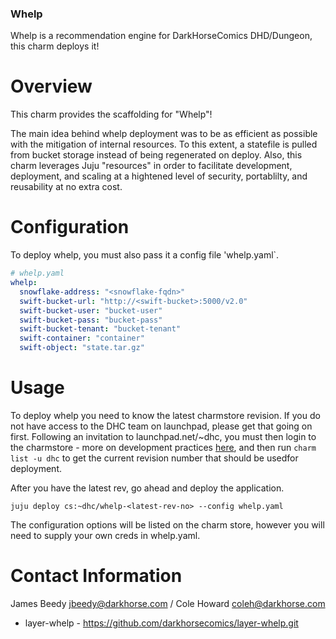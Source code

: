 ### Whelp

Whelp is a recommendation engine for DarkHorseComics DHD/Dungeon, this charm deploys it!


# Overview
This charm provides the scaffolding for "Whelp"!

The main idea behind whelp deployment was to be as efficient as possible with the mitigation of internal resources. To this extent, a statefile is pulled from bucket storage instead of being regenerated on deploy. Also, this charm leverages  Juju "resources" in order to facilitate development, deployment, and scaling at a hightened level of security, portablilty, and reusability at no extra cost.


# Configuration

To deploy whelp, you must also pass it a config file 'whelp.yaml`.

```yaml
# whelp.yaml
whelp:
  snowflake-address: "<snowflake-fqdn>"
  swift-bucket-url: "http://<swift-bucket>:5000/v2.0"
  swift-bucket-user: "bucket-user"
  swift-bucket-pass: "bucket-pass"  
  swift-bucket-tenant: "bucket-tenant"
  swift-container: "container"
  swift-object: "state.tar.gz"
```

# Usage

To deploy whelp you need to know the latest charmstore revision. If you do not have access to the DHC team on launchpad, please get that going on first. Following an invitation to launchpad.net/~dhc, you must then login to the charmstore - more on development practices [here](https://jujucharms.com/docs/devel/authors-charm-store), and then run `charm list -u dhc` to get the current revision number that should be usedfor deployment.

After you have the latest rev, go ahead and deploy the application.

    juju deploy cs:~dhc/whelp-<latest-rev-no> --config whelp.yaml


The configuration options will be listed on the charm store, however you will need to supply your own creds in whelp.yaml.

# Contact Information

James Beedy <jbeedy@darkhorse.com> / Cole Howard <coleh@darkhorse.com>

* layer-whelp - https://github.com/darkhorsecomics/layer-whelp.git
